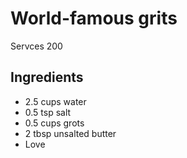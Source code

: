 #  World-famous grits

Servces 200

## Ingredients

+ 2.5 cups water
+ 0.5 tsp salt
+ 0.5 cups grots
+ 2 tbsp unsalted butter
+ Love
